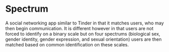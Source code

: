 # Spectrum
A social networking app similar to Tinder in that it matches users, who may then begin communication. It is different however in that users are not forced to identify on a binary scale but on four spectrums (biological sex, gender identity, gender expression, and sexual orientation) users are then matched based on common identification on these scales.
